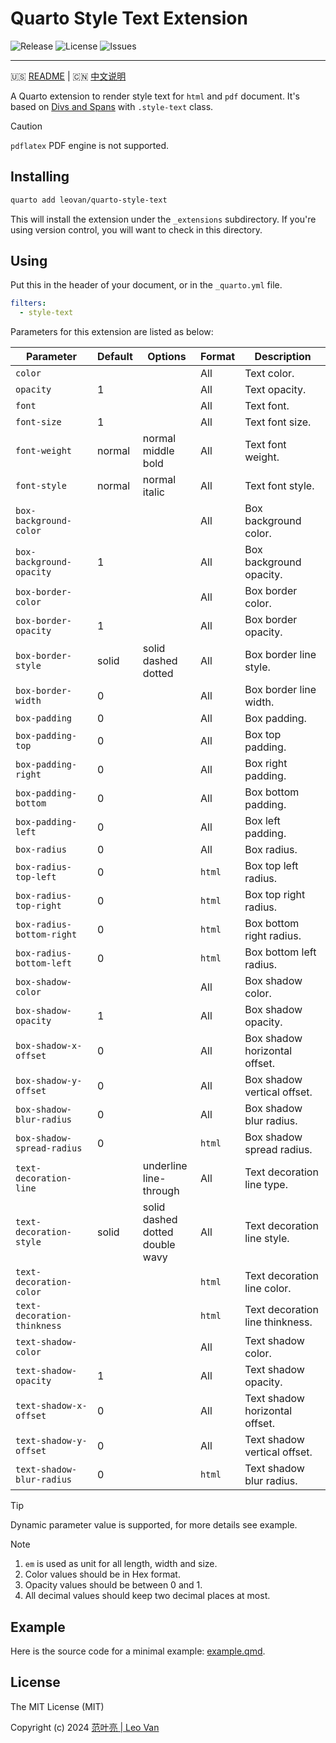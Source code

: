 # Quarto Style Text Extension

![Release](https://img.shields.io/github/release/leovan/quarto-style-text.svg)
![License](https://img.shields.io/github/license/leovan/quarto-style-text.svg)
![Issues](https://img.shields.io/github/issues/leovan/quarto-style-text.svg)

---

🇺🇸 [README](README.md) | 🇨🇳 [中文说明](README.zh.md)

A Quarto extension to render style text for `html` and `pdf` document. It's based on [Divs and Spans](https://quarto.org/docs/authoring/markdown-basics.html#divs-and-spans) with `.style-text` class.

> [!CAUTION]
> `pdflatex` PDF engine is not supported.

## Installing

```bash
quarto add leovan/quarto-style-text
```

This will install the extension under the `_extensions` subdirectory. If you're using version control, you will want to check in this directory.

## Using

Put this in the header of your document, or in the `_quarto.yml` file.

```yml
filters:
  - style-text
```

Parameters for this extension are listed as below:

| Parameter                   | Default | Options                                         | Format | Description                     |
| --------------------------- | ------- | ----------------------------------------------- | ------ | ------------------------------- |
| `color`                     |         |                                                 | All    | Text color.                     |
| `opacity`                   | 1       |                                                 | All    | Text opacity.                   |
| `font`                      |         |                                                 | All    | Text font.                      |
| `font-size`                 | 1       |                                                 | All    | Text font size.                 |
| `font-weight`               | normal  | normal<br/>middle<br/>bold                      | All    | Text font weight.               |
| `font-style`                | normal  | normal<br/>italic                               | All    | Text font style.                |
| `box-background-color`      |         |                                                 | All    | Box background color.           |
| `box-background-opacity`    | 1       |                                                 | All    | Box background opacity.         |
| `box-border-color`          |         |                                                 | All    | Box border color.               |
| `box-border-opacity`        | 1       |                                                 | All    | Box border opacity.             |
| `box-border-style`          | solid   | solid<br/>dashed<br/>dotted                     | All    | Box border line style.          |
| `box-border-width`          | 0       |                                                 | All    | Box border line width.          |
| `box-padding`               | 0       |                                                 | All    | Box padding.                    |
| `box-padding-top`           | 0       |                                                 | All    | Box top padding.                |
| `box-padding-right`         | 0       |                                                 | All    | Box right padding.              |
| `box-padding-bottom`        | 0       |                                                 | All    | Box bottom padding.             |
| `box-padding-left`          | 0       |                                                 | All    | Box left padding.               |
| `box-radius`                | 0       |                                                 | All    | Box radius.                     |
| `box-radius-top-left`       | 0       |                                                 | `html` | Box top left radius.            |
| `box-radius-top-right`      | 0       |                                                 | `html` | Box top right radius.           |
| `box-radius-bottom-right`   | 0       |                                                 | `html` | Box bottom right radius.        |
| `box-radius-bottom-left`    | 0       |                                                 | `html` | Box bottom left radius.         |
| `box-shadow-color`          |         |                                                 | All    | Box shadow color.               |
| `box-shadow-opacity`        | 1       |                                                 | All    | Box shadow opacity.             |
| `box-shadow-x-offset`       | 0       |                                                 | All    | Box shadow horizontal offset.   |
| `box-shadow-y-offset`       | 0       |                                                 | All    | Box shadow vertical offset.     |
| `box-shadow-blur-radius`    | 0       |                                                 | All    | Box shadow blur radius.         |
| `box-shadow-spread-radius`  | 0       |                                                 | `html` | Box shadow spread radius.       |
| `text-decoration-line`      |         | underline<br/>line-through                      | All    | Text decoration line type.      |
| `text-decoration-style`     | solid   | solid<br/>dashed<br/>dotted<br/>double<br/>wavy | All    | Text decoration line style.     |
| `text-decoration-color`     |         |                                                 | `html` | Text decoration line color.     |
| `text-decoration-thinkness` |         |                                                 | `html` | Text decoration line thinkness. |
| `text-shadow-color`         |         |                                                 | All    | Text shadow color.              |
| `text-shadow-opacity`       | 1       |                                                 | All    | Text shadow opacity.            |
| `text-shadow-x-offset`      | 0       |                                                 | All    | Text shadow horizontal offset.  |
| `text-shadow-y-offset`      | 0       |                                                 | All    | Text shadow vertical offset.    |
| `text-shadow-blur-radius`   | 0       |                                                 | `html`   | Text shadow blur radius.        |

> [!TIP]
> Dynamic parameter value is supported, for more details see example.

> [!NOTE]
>
> 1. `em` is used as unit for all length, width and size.
> 2. Color values should be in Hex format.
> 3. Opacity values should be between 0 and 1.
> 4. All decimal values should keep two decimal places at most.

## Example

Here is the source code for a minimal example: [example.qmd](example.qmd).

## License

The MIT License (MIT)

Copyright (c) 2024 [范叶亮 | Leo Van](https://leovan.me)
